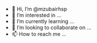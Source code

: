 - 👋 Hi, I’m @mzubairhsp
- 👀 I’m interested in ...
- 🌱 I’m currently learning ...
- 💞️ I’m looking to collaborate on ...
- 📫 How to reach me ...

<!---
mzubairhsp/mzubairhsp is a ✨ special ✨ repository because its `README.md` (this file) appears on your GitHub profile.
You can click the Preview link to take a look at your changes.
--->
